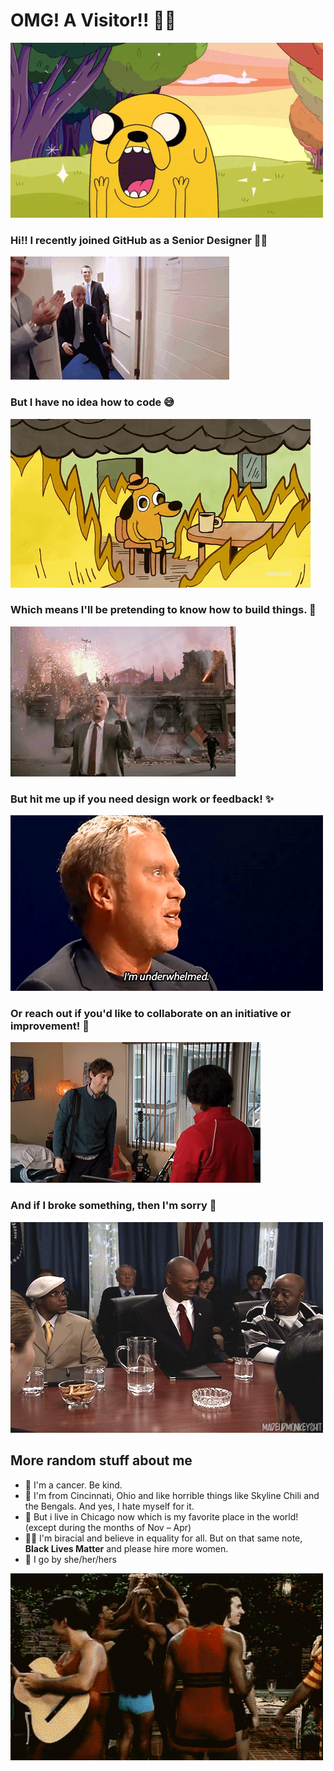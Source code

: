 # OMG! A Visitor!! 🙌🏽
![Image of excited Jake the Dog](https://github.com/ajashams/ajashams/blob/master/excited.gif)

### Hi!! I recently joined GitHub as a Senior Designer 👋🏽 
![Image of friends laughing in car](https://github.com/ajashams/ajashams/blob/master/hype.gif)


### But I have no idea how to code 😅
![Image of dog surrounded by fire](https://github.com/ajashams/ajashams/blob/master/fine.gif)


### Which means I'll be pretending to know how to build things. 🤠
![Image of things exploding behind man](https://github.com/ajashams/ajashams/blob/master/nothing.gif)


### But hit me up if you need design work or feedback! ✨
![Image of guy being underwhelmed by design](https://github.com/ajashams/ajashams/blob/master/underwhelmed.gif)


### Or reach out if you'd like to collaborate on an initiative or improvement! 🤙
![Image of awkward embrace](https://github.com/ajashams/ajashams/blob/master/hello.gif)


### And if I broke something, then I'm sorry 😬  
![Image of running away](https://github.com/ajashams/ajashams/blob/master/bail.gif)
 

## More random stuff about me
- 🦀  I'm a cancer. Be kind. 
- 🏡  I'm from Cincinnati, Ohio and like horrible things like Skyline Chili and the Bengals. And yes, I hate myself for it.
- 🍻  But i live in Chicago now which is my favorite place in the world! (except during the months of Nov – Apr)
- ✊🏽  I'm biracial and believe in equality for all. But on that same note, **Black Lives Matter** and please hire more women.
- 💬  I go by she/her/hers

![Image of person twirling](https://github.com/ajashams/ajashams/blob/master/twirl.gif)


